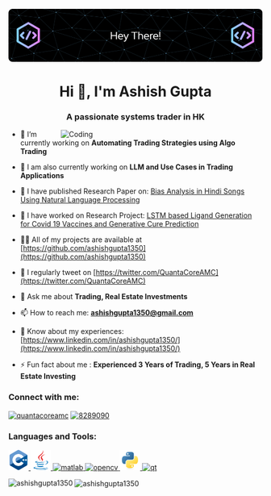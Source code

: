[![MasterHead](https://github.com/ashishgupta1350/ashishgupta1350/blob/main/github-header-image%20(1).png)](https://www.linkedin.com/in/ashishgupta1350/)


<h1 align="center">Hi 👋, I'm Ashish Gupta</h1>
<h3 align="center">A passionate systems trader in HK</h3>

<img align="right" alt="Coding" width="400" src="https://media.giphy.com/media/v1.Y2lkPTc5MGI3NjExN2ludmFxNDljd20xdmkwcjh5ODltNnplOTV0aDhjYnNoOWRuanBzMCZlcD12MV9pbnRlcm5hbF9naWZfYnlfaWQmY3Q9Zw/u1W1uPNzhSUbiXXpsK/giphy.gif">

- 🔭 I’m currently working on **Automating Trading Strategies using Algo Trading**

- 🌱 I am also currently working on **LLM and Use Cases in Trading Applications**

- 👯 I have published Research Paper on: [Bias Analysis in Hindi Songs Using Natural Language Processing](https://github.com/ashishgupta1350/repetitionInSongs.git)

- 🤝 I have worked on Research Project: [LSTM based Ligand Generation for Covid 19 Vaccines and Generative Cure Prediction](https://github.com/ashishgupta1350/Covid19-Research_Project)

- 👨‍💻 All of my projects are available at [https://github.com/ashishgupta1350](https://github.com/ashishgupta1350)

- 📝 I regularly tweet on [https://twitter.com/QuantaCoreAMC](https://twitter.com/QuantaCoreAMC)

- 💬 Ask me about **Trading, Real Estate Investments**

- 📫 How to reach me: **ashishgupta1350@gmail.com**

- 📄 Know about my experiences: [https://www.linkedin.com/in/ashishgupta1350/](https://www.linkedin.com/in/ashishgupta1350/)

- ⚡ Fun fact about me : **Experienced 3 Years of Trading, 5 Years in Real Estate Investing**

<h3 align="left">Connect with me:</h3>
<p align="left">
<a href="https://twitter.com/quantacoreamc" target="blank"><img align="center" src="https://raw.githubusercontent.com/rahuldkjain/github-profile-readme-generator/master/src/images/icons/Social/twitter.svg" alt="quantacoreamc" height="30" width="40" /></a>
<a href="https://stackoverflow.com/users/8289090" target="blank"><img align="center" src="https://raw.githubusercontent.com/rahuldkjain/github-profile-readme-generator/master/src/images/icons/Social/stack-overflow.svg" alt="8289090" height="30" width="40" /></a>
</p>

<h3 align="left">Languages and Tools:</h3>
<p align="left"> <a href="https://www.w3schools.com/cpp/" target="_blank" rel="noreferrer"> <img src="https://raw.githubusercontent.com/devicons/devicon/master/icons/cplusplus/cplusplus-original.svg" alt="cplusplus" width="40" height="40"/> </a> <a href="https://www.java.com" target="_blank" rel="noreferrer"> <img src="https://raw.githubusercontent.com/devicons/devicon/master/icons/java/java-original.svg" alt="java" width="40" height="40"/> </a> <a href="https://www.mathworks.com/" target="_blank" rel="noreferrer"> <img src="https://upload.wikimedia.org/wikipedia/commons/2/21/Matlab_Logo.png" alt="matlab" width="40" height="40"/> </a> <a href="https://opencv.org/" target="_blank" rel="noreferrer"> <img src="https://www.vectorlogo.zone/logos/opencv/opencv-icon.svg" alt="opencv" width="40" height="40"/> </a> <a href="https://www.python.org" target="_blank" rel="noreferrer"> <img src="https://raw.githubusercontent.com/devicons/devicon/master/icons/python/python-original.svg" alt="python" width="40" height="40"/> </a> <a href="https://www.qt.io/" target="_blank" rel="noreferrer"> <img src="https://upload.wikimedia.org/wikipedia/commons/0/0b/Qt_logo_2016.svg" alt="qt" width="40" height="40"/> </a> </p>

<p><img align="left" src="https://github-readme-stats.vercel.app/api/top-langs?username=ashishgupta1350&show_icons=true&locale=en&layout=compact" alt="ashishgupta1350" /></p>

<p>&nbsp;<img align="center" src="https://github-readme-stats.vercel.app/api?username=ashishgupta1350&show_icons=true&locale=en" alt="ashishgupta1350" /></p>
